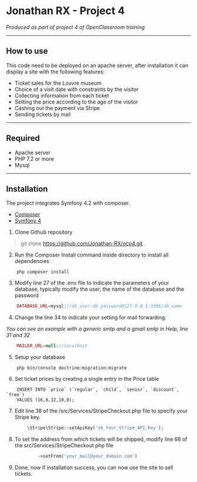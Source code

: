 Jonathan RX - Project 4
==
*Produced as part of project 4 of OpenClassroom training*

--------------
How to use
-

This code need to be deployed on an apache server, after installation it can display a site with the following features:
- Ticket sales for the Louvre museum
- Choice of a visit date with constraints by the visitor
- Collecting information from each ticket
- Setting the price according to the age of the visitor
- Cashing out the payment via Stripe
- Sending tickets by mail

--------------
Required
-

- Apache server 
- PHP 7.2 or more
- Mysql

--------------
Installation
-

The project integrates Symfony 4.2 with composer.
- [Composer](https://github.com/composer/composer)
- [Symfony 4](https://github.com/symfony/symfony/tree/4.2)

1. Clone Github repository
> git clone https://github.com/Jonathan-RX/ocp4.git .

2. Run the Composer Install command inside directory to install all dependencies
```shell
    php composer install
```

3. Modify line 27 of the .env file to indicate the parameters of your database, typically modify the user, the name of the database and the password
```php
    DATABASE_URL=mysql://db_user:db_password@127.0.0.1:3306/db_name
``` 

4. Change the line 34 to indicate your setting for mail forwarding. 

*You can see an example with a generic smtp and a gmail smtp in Help, line 31 and 32*
```php
    MAILER_URL=null://localhost
```

5. Setup your database 
```shell
    php bin/console doctrine:migration:migrate
```

6. Set ticket prices by creating a single entry in the Price table
```Mysql
    INSERT INTO `price` (`regular`, `child`, `senior`, `discount`, `free`)
    VALUES (16,8,12,10,0);
```

7. Edit line 38 of the /src/Services/StripeCheckout.php file to specify your Stripe key.
```php
        \Stripe\Stripe::setApiKey('sk_Your_Stripe_API_Key');
```

8. To set the address from which tickets will be shipped, modify line 68 of the src/Services/StripeCheckout.php file
```php
            ->setFrom('your_mail@your_domain.com')
```

9. Done, now if installation success, you can now use the site to sell tickets.